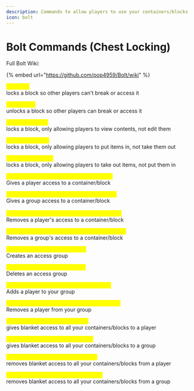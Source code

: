```yaml
---
description: Commands to allow players to use your containers/blocks
icon: bolt
---
```


# Bolt Commands (Chest Locking)

Full Bolt Wiki:

{% embed url="https://github.com/pop4959/Bolt/wiki" %}

<mark style="color:yellow;">/bolt lock</mark>\
locks a block so other players can't break or access it

<mark style="color:yellow;">/bolt unlock</mark>\
unlocks a block so other players can break or access it

<mark style="color:yellow;">/bolt lock display</mark>\
locks a block, only allowing players to view contents, not edit them

<mark style="color:yellow;">/bolt lock deposit</mark>\
locks a block, only allowing players to put items in, not take them out

<mark style="color:yellow;">/bolt lock withdraw</mark>\
locks a block, only allowing players to take out items, not put them in



<mark style="color:yellow;">/bolt modify add normal player (Username)</mark>\
Gives a player access to a container/block

<mark style="color:yellow;">/bolt modify add normal group (Group name)</mark>\
Gives a group access to a container/block\
\
<mark style="color:yellow;">/bolt modify remove normal player (Username)</mark>\
Removes a player's access to a container/block

<mark style="color:yellow;">/bolt modify remove normal group (Group name)</mark>\
Removes a group's access to a container/block



<mark style="color:yellow;">/bolt group create (Group name)</mark>\
Creates an access group

<mark style="color:yellow;">/bolt group delete (Group name)</mark>\
Deletes an access group

<mark style="color:yellow;">/bolt group add (Group Name) (Username)</mark>\
Adds a player to your group

<mark style="color:yellow;">/bolt group remove (Group Name) (Username)</mark>\
Removes a player from your group



<mark style="color:yellow;">/bolt trust add player (Username)</mark>\
gives blanket access to all your containers/blocks to a player

<mark style="color:yellow;">/bolt trust add group (Group Name)</mark>\
gives blanket access to all your containers/blocks to a group

<mark style="color:yellow;">/bolt trust remove player (Username)</mark>\
removes blanket access to all your containers/blocks from a player

<mark style="color:yellow;">/bolt trust remove group (Group Name)</mark>\
removes blanket access to all your containers/blocks from a group



